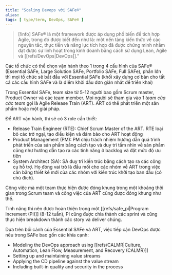 ```yaml
---
title: "Scaling Devops với SAFe®"
alias:
tags: [ type/term, DevOps, SAFe® ]
---
```


> [!info]
> SAFe® là một framework được áp dụng phổ biến để tích hợp Agile, trong đó được biết đến như là: một nền tảng kiến ​​thức về các nguyên tắc, thực tiễn và năng lực tích hợp đã được chứng minh nhằm đạt được sự linh hoạt trong kinh doanh bằng cách sử dụng Lean, Agile và [[refs/DevOps|DevOps]].”

Các tổ chức có thể chọn vận hành theo 1 trong 4 cấu hình của SAFe® (Essential SAFe, Large Solution SAFe, Portfolio SAFe, Full SAFe), phần lớn thì mọi tổ chức sẽ bắt đầu với Essential SAFe (khối xây dựng cơ bản cho tất cả các cấu hình SAFe và là điểm khởi đầu đơn giản nhất để triển khai)

Trong Essential SAFe, team size từ 5-12 người bao gồm Scrum master, Product Owner và các team member. Mọi người sẽ tham gia vào 1 *team của các team* gọi là Agile Release Train (ART). ART có thể phát triển một sản phẩm hoặc một giải pháp.

Để ART vận hành, thì sẽ có 3 role cần thiết:
* Release Train Engineer (RTE): Chief Scrum Master of the ART. RTE loại bỏ các trở ngại, tạo điều kiện và đảm bảo cho ART hoạt động
* Product Management (PM): PM chịu trách nhiệm hướng dẫn quá trình phát triển của sản phẩm bằng cách tạo và duy trì tầm nhìn về sản phẩm cũng như hướng dẫn tạo ra các tính năng ở backlog và đặt mức độ ưu tiên
* System Architect (SA): SA duy trì kiến ​​trúc bằng cách tạo ra các công cụ hỗ trợ. Họ đóng vai trò là đầu mối cho các nhóm về ART trong việc cân bằng thiết kế mới của các nhóm với kiến trúc khởi tạo ban đầu (có chủ đích).

Công việc mà một team thực hiện được đóng khung trong một khoảng thời gian trong Scrum team và công việc của ART cũng được đóng khung như thế.

Tính năng thì nên được hoàn thiện trong một [[refs/safe_pi|Program Increment (PI)]] (8-12 tuần), PI cũng được chia thành các sprint và cũng thực hiện breakdown thành các story và deliver chúng.

Dựa trên bối cảnh của Essential SAFe và ART, việc tiếp cận DevOps được nêu trong SAFe bao gồn các khía cạnh:
* Modeling the DevOps approach using [[refs/CALMR|Culture, Automation, Lean Flow, Measurement, and  Recovery (CALMR)]]
* Setting up and maintaining value streams
* Applying the CD pipeline against the value stream
* Including built-in quality and security in the process